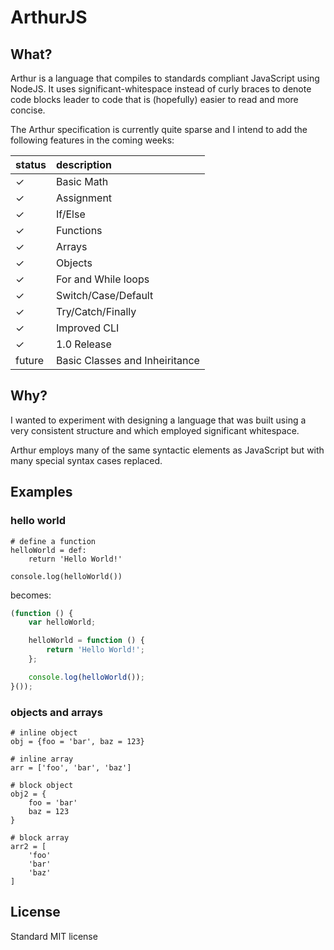 ArthurJS
========

## What?

Arthur is a language that compiles to standards compliant JavaScript using NodeJS. It uses significant-whitespace instead of curly braces to denote code blocks leader to code that is (hopefully) easier to read and more concise.

The Arthur specification is currently quite sparse and I intend to add the following features in the coming weeks:

| status        | description                    |
|:--------------|:-------------------------------|
| ✓             | Basic Math                     |
| ✓             | Assignment                     |
| ✓             | If/Else                        |
| ✓             | Functions                      |
| ✓             | Arrays                         |
| ✓             | Objects                        |
| ✓             | For and While loops            |
| ✓             | Switch/Case/Default            |
| ✓             | Try/Catch/Finally              |
| ✓             | Improved CLI                   |
| ✓             | 1.0 Release                    |
| future        | Basic Classes and Inheiritance |

## Why?

I wanted to experiment with designing a language that was built using a very consistent structure and which employed significant whitespace.

Arthur employs many of the same syntactic elements as JavaScript but with many special syntax cases replaced.

## Examples

### hello world

```
# define a function
helloWorld = def:
	return 'Hello World!'

console.log(helloWorld())
```

becomes:

```javascript
(function () {
	var helloWorld;

	helloWorld = function () {
		return 'Hello World!';
	};

	console.log(helloWorld());
}());
```

### objects and arrays

```
# inline object
obj = {foo = 'bar', baz = 123}

# inline array
arr = ['foo', 'bar', 'baz']

# block object
obj2 = {
	foo = 'bar'
	baz = 123
}

# block array
arr2 = [
	'foo'
	'bar'
	'baz'
]
```

## License

Standard MIT license

